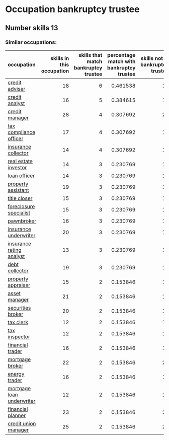 # Occupation bankruptcy trustee
## Number skills 13
### Similar occupations:
| occupation                                                |   skills in this occupation |   skills that match bankruptcy trustee |   percentage match with bankruptcy trustee |   skills not in bankruptcy trustee |
|:----------------------------------------------------------|----------------------------:|---------------------------------------:|-------------------------------------------:|-----------------------------------:|
| [credit adviser](credit_adviser.md)                       |                          18 |                                      6 |                                   0.461538 |                                 12 |
| [credit analyst](credit_analyst.md)                       |                          16 |                                      5 |                                   0.384615 |                                 11 |
| [credit manager](credit_manager.md)                       |                          28 |                                      4 |                                   0.307692 |                                 24 |
| [tax compliance officer](tax_compliance_officer.md)       |                          17 |                                      4 |                                   0.307692 |                                 13 |
| [insurance collector](insurance_collector.md)             |                          14 |                                      4 |                                   0.307692 |                                 10 |
| [real estate investor](real_estate_investor.md)           |                          14 |                                      3 |                                   0.230769 |                                 11 |
| [loan officer](loan_officer.md)                           |                          14 |                                      3 |                                   0.230769 |                                 11 |
| [property assistant](property_assistant.md)               |                          19 |                                      3 |                                   0.230769 |                                 16 |
| [title closer](title_closer.md)                           |                          15 |                                      3 |                                   0.230769 |                                 12 |
| [foreclosure specialist](foreclosure_specialist.md)       |                          15 |                                      3 |                                   0.230769 |                                 12 |
| [pawnbroker](pawnbroker.md)                               |                          16 |                                      3 |                                   0.230769 |                                 13 |
| [insurance underwriter](insurance_underwriter.md)         |                          20 |                                      3 |                                   0.230769 |                                 17 |
| [insurance rating analyst](insurance_rating_analyst.md)   |                          13 |                                      3 |                                   0.230769 |                                 10 |
| [debt collector](debt_collector.md)                       |                          19 |                                      3 |                                   0.230769 |                                 16 |
| [property appraiser](property_appraiser.md)               |                          15 |                                      2 |                                   0.153846 |                                 13 |
| [asset manager](asset_manager.md)                         |                          21 |                                      2 |                                   0.153846 |                                 19 |
| [securities broker](securities_broker.md)                 |                          20 |                                      2 |                                   0.153846 |                                 18 |
| [tax clerk](tax_clerk.md)                                 |                          12 |                                      2 |                                   0.153846 |                                 10 |
| [tax inspector](tax_inspector.md)                         |                          12 |                                      2 |                                   0.153846 |                                 10 |
| [financial trader](financial_trader.md)                   |                          16 |                                      2 |                                   0.153846 |                                 14 |
| [mortgage broker](mortgage_broker.md)                     |                          22 |                                      2 |                                   0.153846 |                                 20 |
| [energy trader](energy_trader.md)                         |                          16 |                                      2 |                                   0.153846 |                                 14 |
| [mortgage loan underwriter](mortgage_loan_underwriter.md) |                          12 |                                      2 |                                   0.153846 |                                 10 |
| [financial planner](financial_planner.md)                 |                          23 |                                      2 |                                   0.153846 |                                 21 |
| [credit union manager](credit_union_manager.md)           |                          25 |                                      2 |                                   0.153846 |                                 23 |
